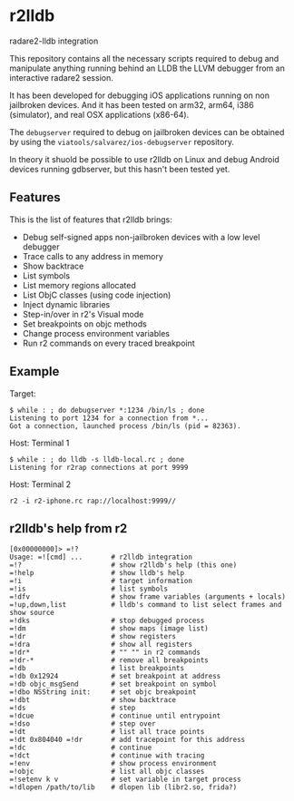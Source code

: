 r2lldb
======

radare2-lldb integration

This repository contains all the necessary scripts required to debug
and manipulate anything running behind an LLDB the LLVM debugger from
an interactive radare2 session.

It has been developed for debugging iOS applications running on non
jailbroken devices. And it has been tested on arm32, arm64, i386
(simulator), and real OSX applications (x86-64).

The `debugserver` required to debug on jailbroken devices can be
obtained by using the `viatools/salvarez/ios-debugserver` repository.

In theory it shuold be possible to use r2lldb on Linux and debug
Android devices running gdbserver, but this hasn't been tested yet.


Features
--------

This is the list of features that r2lldb brings:

* Debug self-signed apps non-jailbroken devices with a low level debugger
* Trace calls to any address in memory
* Show backtrace
* List symbols
* List memory regions allocated
* List ObjC classes (using code injection)
* Inject dynamic libraries
* Step-in/over in r2's Visual mode
* Set breakpoints on objc methods
* Change process environment variables
* Run r2 commands on every traced breakpoint


Example
-------

Target:

	$ while : ; do debugserver *:1234 /bin/ls ; done
	Listening to port 1234 for a connection from *...
	Got a connection, launched process /bin/ls (pid = 82363).

Host: Terminal 1

	$ while : ; do lldb -s lldb-local.rc ; done
	Listening for r2rap connections at port 9999

Host: Terminal 2

	r2 -i r2-iphone.rc rap://localhost:9999//

r2lldb's help from r2
---------------------

	[0x00000000]> =!?
	Usage: =![cmd] ...       # r2lldb integration
	=!?                      # show r2lldb's help (this one)
	=!help                   # show lldb's help
	=!i                      # target information
	=!is                     # list symbols
	=!dfv                    # show frame variables (arguments + locals)
	=!up,down,list           # lldb's command to list select frames and show source
	=!dks                    # stop debugged process
	=!dm                     # show maps (image list)
	=!dr                     # show registers
	=!dra                    # show all registers
	=!dr*                    # "" "" in r2 commands
	=!dr-*                   # remove all breakpoints
	=!db                     # list breakpoints
	=!db 0x12924             # set breakpoint at address
	=!db objc_msgSend        # set breakpoint on symbol
	=!dbo NSString init:     # set objc breakpoint
	=!dbt                    # show backtrace
	=!ds                     # step
	=!dcue                   # continue until entrypoint
	=!dso                    # step over
	=!dt                     # list all trace points
	=!dt 0x804040 =!dr       # add tracepoint for this address
	=!dc                     # continue
	=!dct                    # continue with tracing
	=!env                    # show process environment
	=!objc                   # list all objc classes
	=!setenv k v             # set variable in target process
	=!dlopen /path/to/lib    # dlopen lib (libr2.so, frida?)
